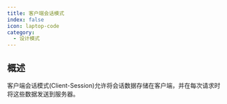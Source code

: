 ```yaml
---
title: 客户端会话模式
index: false
icon: laptop-code
category:
  - 设计模式
---
```


## 概述

客户端会话模式(Client-Session)允许将会话数据存储在客户端，并在每次请求时将这些数据发送到服务器。